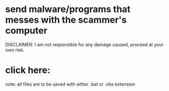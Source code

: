 # send malware/programs that messes with the scammer's computer
DISCLAIMER: I am not responsible for any damage caused, proceed at your own risk.
# click here: 
note: all files are to be saved with either .bat or .vbs extension
